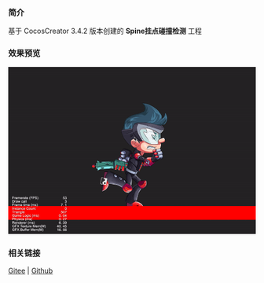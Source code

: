 ### 简介

基于 CocosCreator 3.4.2 版本创建的 **Spine挂点碰撞检测** 工程

### 效果预览
![image](../../gif/202203/2022030225.gif)

### 相关链接
[Gitee](https://gitee.com/mirrors_cocos-creator/test-cases-3d/tree/v3.0/assets/cases/spine) | [Github](https://github.com/cocos-creator/test-cases-3d/tree/v3.0/assets/cases/spine)